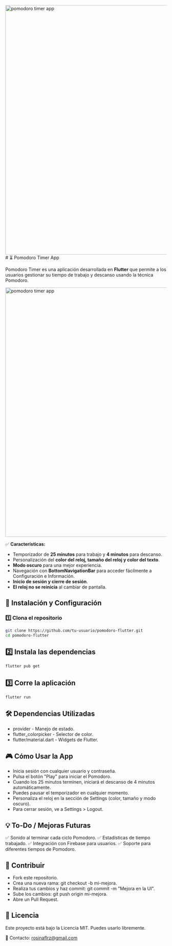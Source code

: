 <img width="779" alt="pomodoro timer app" src="https://github.com/user-attachments/assets/fc3c7873-4e52-46dd-90c9-896126b6dbf2" /># ⏳ Pomodoro Timer App

Pomodoro Timer es una aplicación desarrollada en **Flutter** que permite a los usuarios gestionar su tiempo de trabajo y descanso usando la técnica Pomodoro.  

<img width="779" alt="pomodoro timer app" src="https://github.com/user-attachments/assets/2a3de023-3372-4873-93e3-25d5a6eaa2f4" />

✅ **Características:**  
- Temporizador de **25 minutos** para trabajo y **4 minutos** para descanso.  
- Personalización del **color del reloj, tamaño del reloj y color del texto**.  
- **Modo oscuro** para una mejor experiencia.  
- Navegación con **BottomNavigationBar** para acceder fácilmente a Configuración e Información.  
- **Inicio de sesión y cierre de sesión**.  
- **El reloj no se reinicia** al cambiar de pantalla.

## 🚀 **Instalación y Configuración**
### 1️⃣ **Clona el repositorio**
```bash
git clone https://github.com/tu-usuario/pomodoro-flutter.git
cd pomodoro-flutter
```

## 2️⃣ **Instala las dependencias**
```bash
flutter pub get
```

## 3️⃣ **Corre la aplicación**
```bash
flutter run
```

## 🛠 **Dependencias Utilizadas**
- provider - Manejo de estado.
- flutter_colorpicker - Selector de color.
- flutter/material.dart - Widgets de Flutter.

## 🎮 **Cómo Usar la App**
- Inicia sesión con cualquier usuario y contraseña.
- Pulsa el botón "Play" para iniciar el Pomodoro.
- Cuando los 25 minutos terminen, iniciará el descanso de 4 minutos automáticamente.
- Puedes pausar el temporizador en cualquier momento.
- Personaliza el reloj en la sección de Settings (color, tamaño y modo oscuro).
- Para cerrar sesión, ve a Settings > Logout.

## 💡 **To-Do / Mejoras Futuras**
✅ Sonido al terminar cada ciclo Pomodoro.
✅ Estadísticas de tiempo trabajado.
✅ Integración con Firebase para usuarios.
✅ Soporte para diferentes tiempos de Pomodoro.

## 🤝 **Contribuir**
- Fork este repositorio.
- Crea una nueva rama: git checkout -b mi-mejora.
- Realiza tus cambios y haz commit: git commit -m "Mejora en la UI".
- Sube los cambios: git push origin mi-mejora.
- Abre un Pull Request.

## 📄 **Licencia**

Este proyecto está bajo la Licencia MIT. Puedes usarlo libremente.

📩 Contacto: rosinaflrz@gmail.com

